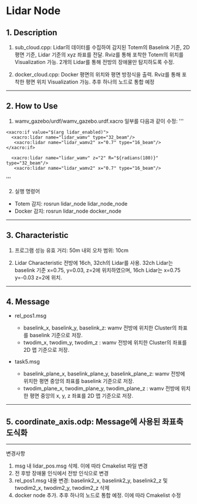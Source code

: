  Lidar Node
=============
## 1. Description
1) sub_cloud.cpp: Lidar의 데이터를 수집하여 감지된 Totem의 Baselink 기준, 2D 평면 기준, Lidar 기준의 xyz 좌표를 전달. 
Rviz를 통해 포착한 Totem의 위치를 Visualization 가능. 2개의 Lidar를 통해 전방의 장애물만 탐지하도록 수정. 

2) docker_cloud.cpp: Docker 평면의 위치와 평면 방정식을 출력. Rviz를 통해 포착한 평면 위치 Visualization 가능. 추후 하나의 노드로 통합 예정
______
## 2. How to Use
1) wamv_gazebo/urdf/wamv_gazebo.urdf.xacro 일부를 다음과 같이 수정: 
'''
  <!-- Add 3D LIDAR -->
    <xacro:if value="$(arg lidar_enabled)">
      <xacro:lidar name="lidar_wamv" type="32_beam"/>
       <xacro:lidar name="lidar_wamv2" x="0.7" type="16_beam"/>
    </xacro:if> 

 <!-- Add 3D LIDAR -->
      <xacro:lidar name="lidar_wamv" z="2" R="${radians(180)}" type="32_beam"/>
       <xacro:lidar name="lidar_wamv2" x="0.7" type="16_beam"/> 
'''

2) 실행 명령어
+ Totem 감지: rosrun lidar_node lidar_node_node
+ Docker 감지: rosrun lidar_node docker_node
______
## 3. Characteristic
1) 프로그램 성능
유효 거리: 50m 내외
오차 범위: 10cm 

2) Lidar Characteristic
전방에 16ch, 32ch의 Lidar를 사용. 32ch Lidar는 baselink 기준 x=0.75, y=0.03, z=2에 위치하였으며, 16ch Lidar는 x=0.75 y=-0.03 z=2에 위치.
_______
## 4. Message

+ rel_pos1.msg
	+ baselink_x, baselink_y, baselink_z: wamv 전방에 위치한 Cluster의 좌표를 baselink 기준으로 저장.
	+ twodim_x, twodim_y, twodim_z : wamv 전방에 위치한 Cluster의  좌표를 2D 맵 기준으로 저장.

+ task5.msg
	+ baselink_plane_x, baselink_plane_y, baselink_plane_z: wamv 전방에 위치한 평면 중앙의 좌표를 baselink 기준으로 저장.
	+ twodim_plane_x, twodim_plane_y, twodim_plane_z : wamv 전방에 위치한 평면 중앙의 x, y, z 좌표를 2D 맵 기준으로 저장.
_________
## 5. coordinate_axis.odp: Message에 사용된 좌표축 도식화


________

변경사항
1) msg 내 lidar_pos.msg 삭제. 이에 따라 Cmakelist 파일 변경
2) 전 후방 장애물 인식에서 전방 인식으로 변경
3) rel_pos1.msg 내용 변경: baselink2_x, baselink2_y, baselink2_z 및 twodim2_x, twodim2_y, twodim2_z 삭제
4) docker node 추가. 추후 하나의 노드로 통합 예정. 이에 따라 Cmakelist 수정




